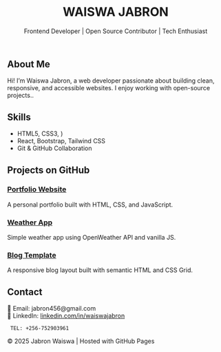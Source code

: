  <header>
    <h1>WAISWA JABRON</h1>
    <p>Frontend Developer | Open Source Contributor | Tech Enthusiast</p>
  </header>

  <section>
    <h2>About Me</h2>
    <p>
      Hi! I’m Waiswa Jabron, a web developer passionate about building clean, 
      responsive, and accessible websites. I enjoy working with open-source 
      projects..
    </p>
  </section>

  <section>
    <h2>Skills</h2>
    <ul>
      <li>HTML5, CSS3, )</li>
      <li>React, Bootstrap, Tailwind CSS</li>
      <li>Git & GitHub Collaboration</li>
    </ul>
  </section>

  <section>
    <h2>Projects on GitHub</h2>
    <div class="projects">
      <div class="card">
        <h3><a href="https://github.com/janesmith/portfolio">Portfolio Website</a></h3>
        <p>A personal portfolio built with HTML, CSS, and JavaScript.</p>
      </div>
      <div class="card">
        <h3><a href="https://github.com/janesmith/weather-app">Weather App</a></h3>
        <p>Simple weather app using OpenWeather API and vanilla JS.</p>
      </div>
      <div class="card">
        <h3><a href="https://github.com/janesmith/blog-template">Blog Template</a></h3>
        <p>A responsive blog layout built with semantic HTML and CSS Grid.</p>
      </div>
    </div>
  </section>

  <section>
    <h2>Contact</h2>
    <p>
      📧 Email: jabron456@gmail.com <br>
      💼 LinkedIn: <a href="#">linkedin.com/in/waiswajabron</a>
        
     TEL: +256-752903961 
    
  </section>

  <footer>
    <p>&copy; 2025 Jabron Waiswa | Hosted with GitHub Pages</p>
  </footer>

</body>
</html>

